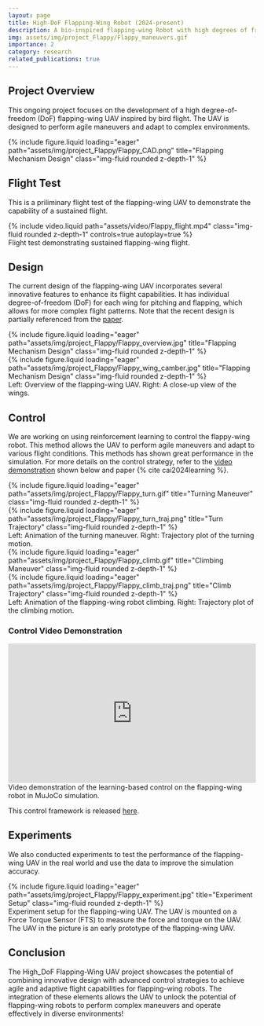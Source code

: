 ```yaml
---
layout: page
title: High-DoF Flapping-Wing Robot (2024-present)
description: A bio-inspired flapping-wing Robot with high degrees of freedom for agile flight. Leveraging learning-based control, the robot is designed to perform agile maneuvers and adapt to complex environments.
img: assets/img/project_Flappy/Flappy_maneuvers.gif
importance: 2
category: research
related_publications: true
---
```


## Project Overview

This ongoing project focuses on the development of a high degree-of-freedom (DoF) flapping-wing UAV inspired by bird flight. The UAV is designed to perform agile maneuvers and adapt to complex environments. 

<div class="row">
    <div class="col-sm mt-3 mt-md-0">
        {% include figure.liquid loading="eager" path="assets/img/project_Flappy/Flappy_CAD.png" title="Flapping Mechanism Design" class="img-fluid rounded z-depth-1" %}
    </div>
</div>

## Flight Test
This is a priliminary flight test of the flapping-wing UAV to demonstrate the capability of a sustained flight.

<div class="row mt-3">
    <div class="col-sm mt-3 mt-md-0">
        {% include video.liquid path="assets/video/Flappy_flight.mp4" class="img-fluid rounded z-depth-1" controls=true autoplay=true %}
    </div>
</div>
<div class="caption">
    Flight test demonstrating sustained flapping-wing flight.
</div>



## Design

The current design of the flapping-wing UAV incorporates several innovative features to enhance its flight capabilities. It has individual degree-of-freedom (DoF) for each wing for pitching and flapping, which allows for more complex flight patterns. Note that the recent design is partially referenced from the [paper](https://ieeexplore.ieee.org/abstract/document/9361053). 

<div class="row">
    <div class="col-sm mt-3 mt-md-0">
        {% include figure.liquid loading="eager" path="assets/img/project_Flappy/Flappy_overview.jpg" title="Flapping Mechanism Design" class="img-fluid rounded z-depth-1" %}
    </div>
    <div class="col-sm mt-3 mt-md-0">
        {% include figure.liquid loading="eager" path="assets/img/project_Flappy/Flappy_wing_camber.jpg" title="Flapping Mechanism Design" class="img-fluid rounded z-depth-1" %}
    </div> 
</div>
<div class="caption">
    Left: Overview of the flapping-wing UAV. Right: A close-up view of the wings.
</div>


## Control

We are working on using reinforcement learning to control the flappy-wing robot. This method allows the UAV to perform agile maneuvers and adapt to various flight conditions. This methods has shown great performance in the simulation. For more details on the control strategy, refer to the [video demonstration](https://www.youtube.com/watch?v=54Gcbvgfz7Q) shown below and paper {% cite cai2024learning %}.

<div class="row">
    <div class="col-sm mt-3 mt-md-0">
        {% include figure.liquid loading="eager" path="assets/img/project_Flappy/Flappy_turn.gif" title="Turning Maneuver" class="img-fluid rounded z-depth-1" %}
    </div>
    <div class="col-sm mt-3 mt-md-0">
        {% include figure.liquid loading="eager" path="assets/img/project_Flappy/Flappy_turn_traj.png" title="Turn Trajectory" class="img-fluid rounded z-depth-1" %}
    </div> 
</div>
<div class="caption">
    Left: Animation of the turning maneuver. Right: Trajectory plot of the turning motion.
</div>

<div class="row">
    <div class="col-sm mt-3 mt-md-0">
        {% include figure.liquid loading="eager" path="assets/img/project_Flappy/Flappy_climb.gif" title="Climbing Maneuver" class="img-fluid rounded z-depth-1" %}
    </div>
    <div class="col-sm mt-3 mt-md-0">
        {% include figure.liquid loading="eager" path="assets/img/project_Flappy/Flappy_climb_traj.png" title="Climb Trajectory" class="img-fluid rounded z-depth-1" %}
    </div> 
</div>
<div class="caption">
    Left: Animation of the flapping-wing robot climbing. Right: Trajectory plot of the climbing motion.
</div>

### Control Video Demonstration
<div class="row justify-content-sm-center">
    <div class="col-sm-10">
        <div style="position: relative; width: 100%; padding-bottom: 56.25%;">
            <iframe src="https://www.youtube.com/embed/54Gcbvgfz7Q" class="img-fluid rounded z-depth-1" style="position: absolute; top: 0; left: 0; width: 100%; height: 100%;" frameborder="0" allow="accelerometer; autoplay; clipboard-write; encrypted-media; gyroscope; picture-in-picture; web-share" allowfullscreen></iframe>
        </div>
    </div>
</div>

<div class="caption">
    Video demonstration of the learning-based control on the flapping-wing robot in MuJoCo simulation.
</div>

This control framework is released [here](https://arxiv.org/html/2411.15130v1).

## Experiments
We also conducted experiments to test the performance of the flapping-wing UAV in the real world and use the data to improve the simulation accuracy.

<div class="row">
    <div class="col-sm mt-3 mt-md-0">
        {% include figure.liquid loading="eager" path="assets/img/project_Flappy/Flappy_experiment.jpg" title="Experiment Setup" class="img-fluid rounded z-depth-1" %}
    </div>
</div>
<div class="caption">
    Experiment setup for the flapping-wing UAV. The UAV is mounted on a Force Torque Sensor (FTS) to measure the force and torque on the UAV. The UAV in the picture is an early prototype of the flapping-wing UAV.
</div>

## Conclusion

The High_DoF Flapping-Wing UAV project showcases the potential of combining innovative design with advanced control strategies to achieve agile and adaptive flight capabilities for flapping-wing robots. The integration of these elements allows the UAV to unlock the potential of flapping-wing robots to perform complex maneuvers and operate effectively in diverse environments!